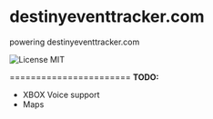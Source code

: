 destinyeventtracker.com
=======================

powering destinyeventtracker.com

![License MIT](http://img.shields.io/badge/License-MIT-green.svg)



=======================
**TODO:**
* XBOX Voice support
* Maps
